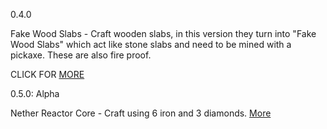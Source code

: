 0.4.0

Fake Wood Slabs - Craft wooden slabs, in this version they turn into "Fake Wood Slabs" which act like stone slabs and need to be mined with a pickaxe. These are also fire proof.

CLICK FOR [MORE](https://github.com/ToxicAbsence/More-Info/blob/main/Fake%20Wood%20Slabs.md)

0.5.0: Alpha

Nether Reactor Core - Craft using 6 iron and 3 diamonds. 
[More](https://github.com/ToxicAbsence/More-Info/blob/main/Nether%20Reactor%20Core.md)
